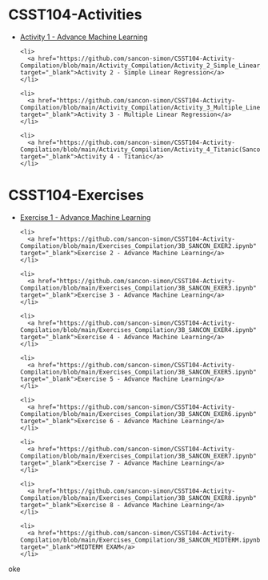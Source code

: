 <!DOCTYPE html>
<html lang="en">
<head>
  <meta charset="UTF-8">
  <meta name="viewport" content="width=device-width, initial-scale=1.0">
  <title>CSST104-Activity-Compilation</title>
</head>
<body>

<h1>CSST104-Activities</h1>
<div>
  <ul>
    <li>
      <a href="https://github.com/sancon-simon/CSST104-Activity-Compilation/tree/main/Activity_Compilation/Activity_1_Advance_Machine_Learning_(SanconS).ipynb" target="_blank">Activity 1 - Advance Machine Learning</a>
    </li>
    
    <li>
      <a href="https://github.com/sancon-simon/CSST104-Activity-Compilation/blob/main/Activity_Compilation/Activity_2_Simple_Linear_Regression(SanconS).ipynb" target="_blank">Activity 2 - Simple Linear Regression</a>
    </li>
  
    <li>
      <a href="https://github.com/sancon-simon/CSST104-Activity-Compilation/blob/main/Activity_Compilation/Activity_3_Multiple_Linear_Regression(SanconS).ipynb" target="_blank">Activity 3 - Multiple Linear Regression</a>
    </li>
  
    <li>
      <a href="https://github.com/sancon-simon/CSST104-Activity-Compilation/blob/main/Activity_Compilation/Activity_4_Titanic(SanconS).ipynb" target="_blank">Activity 4 - Titanic</a>
    </li>
  </ul>
</div>

<h1>CSST104-Exercises</h1>

<div>
  <ul>
    <li>
      <a href="https://github.com/sancon-simon/CSST104-Activity-Compilation/blob/main/Exercises_Compilation/3B_SANCON_EXER1.ipynb" target="_blank">Exercise 1 - Advance Machine Learning</a>
    </li>
      
    <li>
      <a href="https://github.com/sancon-simon/CSST104-Activity-Compilation/blob/main/Exercises_Compilation/3B_SANCON_EXER2.ipynb" target="_blank">Exercise 2 - Advance Machine Learning</a>
    </li>
  
    <li>
      <a href="https://github.com/sancon-simon/CSST104-Activity-Compilation/blob/main/Exercises_Compilation/3B_SANCON_EXER3.ipynb" target="_blank">Exercise 3 - Advance Machine Learning</a>
    </li>
  
    <li>
      <a href="https://github.com/sancon-simon/CSST104-Activity-Compilation/blob/main/Exercises_Compilation/3B_SANCON_EXER4.ipynb" target="_blank">Exercise 4 - Advance Machine Learning</a>
    </li>
  
    <li>
      <a href="https://github.com/sancon-simon/CSST104-Activity-Compilation/blob/main/Exercises_Compilation/3B_SANCON_EXER5.ipynb" target="_blank">Exercise 5 - Advance Machine Learning</a>
    </li>
  
    <li>
      <a href="https://github.com/sancon-simon/CSST104-Activity-Compilation/blob/main/Exercises_Compilation/3B_SANCON_EXER6.ipynb" target="_blank">Exercise 6 - Advance Machine Learning</a>
    </li>
  
    <li>
      <a href="https://github.com/sancon-simon/CSST104-Activity-Compilation/blob/main/Exercises_Compilation/3B_SANCON_EXER7.ipynb" target="_blank">Exercise 7 - Advance Machine Learning</a>
    </li>
  
    <li>
      <a href="https://github.com/sancon-simon/CSST104-Activity-Compilation/blob/main/Exercises_Compilation/3B_SANCON_EXER8.ipynb" target="_blank">Exercise 8 - Advance Machine Learning</a>
    </li>
  
    <li>
      <a href="https://github.com/sancon-simon/CSST104-Activity-Compilation/blob/main/Exercises_Compilation/3B_SANCON_MIDTERM.ipynb" target="_blank">MIDTERM EXAM</a>
    </li>
  </ul>
</div>

<div>
  <p>oke</p>
</div>

</body>
</html>
